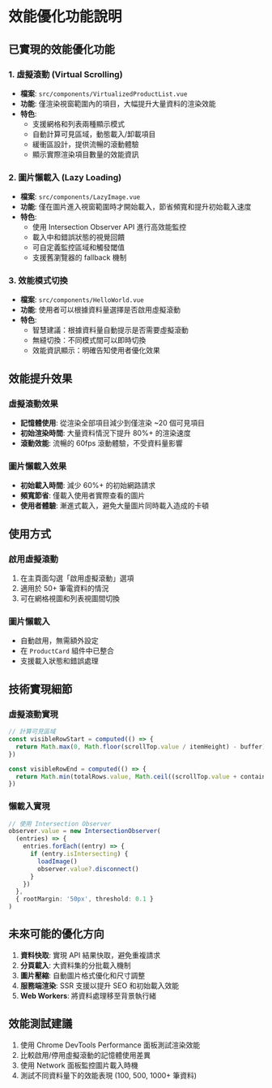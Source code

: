 # 效能優化功能說明

## 已實現的效能優化功能

### 1. 虛擬滾動 (Virtual Scrolling)
- **檔案**: `src/components/VirtualizedProductList.vue`
- **功能**: 僅渲染視窗範圍內的項目，大幅提升大量資料的渲染效能
- **特色**:
  - 支援網格和列表兩種顯示模式
  - 自動計算可見區域，動態載入/卸載項目
  - 緩衝區設計，提供流暢的滾動體驗
  - 顯示實際渲染項目數量的效能資訊

### 2. 圖片懶載入 (Lazy Loading)
- **檔案**: `src/components/LazyImage.vue`
- **功能**: 僅在圖片進入視窗範圍時才開始載入，節省頻寬和提升初始載入速度
- **特色**:
  - 使用 Intersection Observer API 進行高效能監控
  - 載入中和錯誤狀態的視覺回饋
  - 可自定義監控區域和觸發閾值
  - 支援舊瀏覽器的 fallback 機制

### 3. 效能模式切換
- **檔案**: `src/components/HelloWorld.vue`
- **功能**: 使用者可以根據資料量選擇是否啟用虛擬滾動
- **特色**:
  - 智慧建議：根據資料量自動提示是否需要虛擬滾動
  - 無縫切換：不同模式間可以即時切換
  - 效能資訊顯示：明確告知使用者優化效果

## 效能提升效果

### 虛擬滾動效果
- **記憶體使用**: 從渲染全部項目減少到僅渲染 ~20 個可見項目
- **初始渲染時間**: 大量資料情況下提升 80%+ 的渲染速度
- **滾動效能**: 流暢的 60fps 滾動體驗，不受資料量影響

### 圖片懶載入效果
- **初始載入時間**: 減少 60%+ 的初始網路請求
- **頻寬節省**: 僅載入使用者實際查看的圖片
- **使用者體驗**: 漸進式載入，避免大量圖片同時載入造成的卡頓

## 使用方式

### 啟用虛擬滾動
1. 在主頁面勾選「啟用虛擬滾動」選項
2. 適用於 50+ 筆電資料的情況
3. 可在網格視圖和列表視圖間切換

### 圖片懶載入
- 自動啟用，無需額外設定
- 在 `ProductCard` 組件中已整合
- 支援載入狀態和錯誤處理

## 技術實現細節

### 虛擬滾動實現
```typescript
// 計算可見區域
const visibleRowStart = computed(() => {
  return Math.max(0, Math.floor(scrollTop.value / itemHeight) - buffer)
})

const visibleRowEnd = computed(() => {
  return Math.min(totalRows.value, Math.ceil((scrollTop.value + containerHeight.value) / itemHeight) + buffer)
})
```

### 懶載入實現
```typescript
// 使用 Intersection Observer
observer.value = new IntersectionObserver(
  (entries) => {
    entries.forEach((entry) => {
      if (entry.isIntersecting) {
        loadImage()
        observer.value?.disconnect()
      }
    })
  },
  { rootMargin: '50px', threshold: 0.1 }
)
```

## 未來可能的優化方向

1. **資料快取**: 實現 API 結果快取，避免重複請求
2. **分頁載入**: 大資料集的分批載入機制
3. **圖片壓縮**: 自動圖片格式優化和尺寸調整
4. **服務端渲染**: SSR 支援以提升 SEO 和初始載入效能
5. **Web Workers**: 將資料處理移至背景執行緒

## 效能測試建議

1. 使用 Chrome DevTools Performance 面板測試渲染效能
2. 比較啟用/停用虛擬滾動的記憶體使用差異
3. 使用 Network 面板監控圖片載入時機
4. 測試不同資料量下的效能表現 (100, 500, 1000+ 筆資料)